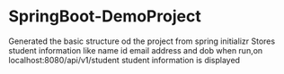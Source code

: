 # SpringBoot-DemoProject
Generated the basic structure od the project from spring initializr
Stores student information like name id email address and dob
when run,on localhost:8080/api/v1/student student information is displayed 

